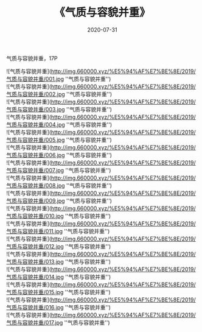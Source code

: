 ﻿---
layout: post
title:  《气质与容貌并重》
date:   2020-07-31
img: http://img.660000.xyz/%E5%94%AF%E7%BE%8E/2019/气质与容貌并重/000.jpg
categories: [美女, 清纯, 唯美]
---

气质与容貌并重，17P

![气质与容貌并重](http://img.660000.xyz/%E5%94%AF%E7%BE%8E/2019/气质与容貌并重/001.jpg ''气质与容貌并重'') <br>
![气质与容貌并重](http://img.660000.xyz/%E5%94%AF%E7%BE%8E/2019/气质与容貌并重/002.jpg ''气质与容貌并重'') <br>
![气质与容貌并重](http://img.660000.xyz/%E5%94%AF%E7%BE%8E/2019/气质与容貌并重/003.jpg ''气质与容貌并重'') <br>
![气质与容貌并重](http://img.660000.xyz/%E5%94%AF%E7%BE%8E/2019/气质与容貌并重/004.jpg ''气质与容貌并重'') <br>
![气质与容貌并重](http://img.660000.xyz/%E5%94%AF%E7%BE%8E/2019/气质与容貌并重/005.jpg ''气质与容貌并重'') <br>
![气质与容貌并重](http://img.660000.xyz/%E5%94%AF%E7%BE%8E/2019/气质与容貌并重/006.jpg ''气质与容貌并重'') <br>
![气质与容貌并重](http://img.660000.xyz/%E5%94%AF%E7%BE%8E/2019/气质与容貌并重/007.jpg ''气质与容貌并重'') <br>
![气质与容貌并重](http://img.660000.xyz/%E5%94%AF%E7%BE%8E/2019/气质与容貌并重/008.jpg ''气质与容貌并重'') <br>
![气质与容貌并重](http://img.660000.xyz/%E5%94%AF%E7%BE%8E/2019/气质与容貌并重/009.jpg ''气质与容貌并重'') <br>
![气质与容貌并重](http://img.660000.xyz/%E5%94%AF%E7%BE%8E/2019/气质与容貌并重/010.jpg ''气质与容貌并重'') <br>
![气质与容貌并重](http://img.660000.xyz/%E5%94%AF%E7%BE%8E/2019/气质与容貌并重/011.jpg ''气质与容貌并重'') <br>
![气质与容貌并重](http://img.660000.xyz/%E5%94%AF%E7%BE%8E/2019/气质与容貌并重/012.jpg ''气质与容貌并重'') <br>
![气质与容貌并重](http://img.660000.xyz/%E5%94%AF%E7%BE%8E/2019/气质与容貌并重/013.jpg ''气质与容貌并重'') <br>
![气质与容貌并重](http://img.660000.xyz/%E5%94%AF%E7%BE%8E/2019/气质与容貌并重/014.jpg ''气质与容貌并重'') <br>
![气质与容貌并重](http://img.660000.xyz/%E5%94%AF%E7%BE%8E/2019/气质与容貌并重/015.jpg ''气质与容貌并重'') <br>
![气质与容貌并重](http://img.660000.xyz/%E5%94%AF%E7%BE%8E/2019/气质与容貌并重/016.jpg ''气质与容貌并重'') <br>
![气质与容貌并重](http://img.660000.xyz/%E5%94%AF%E7%BE%8E/2019/气质与容貌并重/017.jpg ''气质与容貌并重'') <br>
